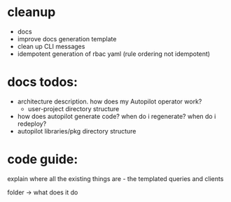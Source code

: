 
# cleanup
- docs 
- improve docs generation template
- clean up CLI messages
- idempotent generation of rbac yaml (rule ordering not idempotent)


# docs todos:
- architecture description. how does my Autopilot operator work?
    - user-project directory structure 
- how does autopilot generate code? when do i regenerate? when do i redeploy?
- autopilot libraries/pkg directory structure

# code guide:

explain where all the existing things are - the templated queries and clients

folder -> what does it do
